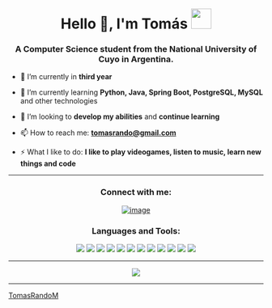 <h1 align="center">Hello 👋, I'm Tomás <img height="40" src="https://cdn3.emoji.gg/emojis/4220-fox-sip.png"></h1>
<h3 align="center">A Computer Science student from the National University of Cuyo in Argentina.</h3>

- 🔭 I’m currently in **third year**

- 🌱 I’m currently learning **Python, Java, Spring Boot, PostgreSQL, MySQL** and other technologies

- 🦊 I’m looking to **develop my abilities** and **continue learning**

- 📫 How to reach me: **tomasrando@gmail.com**

- ⚡ What I like to do: **I like to play videogames, listen to music, learn new things and code**
  
---

<h3 align="center">Connect with me:</h3>
<div align="center">

[![image](https://img.shields.io/badge/Gmail-D14836?style=for-the-badge&logo=gmail&logoColor=white)](mailto:tomasrando@gmail.com)
</div>

<h3 align="center">Languages and Tools:</h3>
<div align="center">
  <img src="https://img.shields.io/badge/Java-ED8B00?style=for-the-badge&logo=openjdk&logoColor=white" />
  <img src="https://img.shields.io/badge/Python-FFD43B?style=for-the-badge&logo=python&logoColor=blue" />
  <img src="https://img.shields.io/badge/PostgreSQL-316192?style=for-the-badge&logo=postgresql&logoColor=white" />
  <img src="https://img.shields.io/badge/Linux-FCC624?style=for-the-badge&logo=linux&logoColor=black" />
  <img src="https://img.shields.io/badge/Windows-0078D6?style=for-the-badge&logo=windows&logoColor=white" />
  <img src="https://img.shields.io/badge/GIT-E44C30?style=for-the-badge&logo=git&logoColor=white" />
  <img src="https://img.shields.io/badge/GitHub-100000?style=for-the-badge&logo=github&logoColor=white" />
  <img src="https://img.shields.io/badge/MySQL-005C84?style=for-the-badge&logo=mysql&logoColor=white" />
  <img src="https://img.shields.io/badge/Spring_Boot-6DB33F?style=for-the-badge&logo=spring-boot&logoColor=white" />
  <img src="https://img.shields.io/badge/Postman-FF6C37?style=for-the-badge&logo=Postman&logoColor=white" />
  <img src="https://img.shields.io/badge/Docker-2CA5E0?style=for-the-badge&logo=docker&logoColor=white" />
  <img src="https://img.shields.io/badge/Bootstrap-563D7C?style=for-the-badge&logo=bootstrap&logoColor=white" />
</div>

---

<p align= "center"> 
  <img src="https://github-readme-stats.vercel.app/api/top-langs/?username=TomasRandoM&layout=compact&langs_count=8&hide=html,javascript" />
</p>

------

[TomasRandoM](https://github.com/TomasRandoM)
